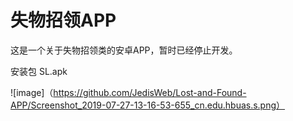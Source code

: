 # 失物招领APP
这是一个关于失物招领类的安卓APP，暂时已经停止开发。

安装包
 SL.apk

![image]（https://github.com/JedisWeb/Lost-and-Found-APP/Screenshot_2019-07-27-13-16-53-655_cn.edu.hbuas.s.png）
